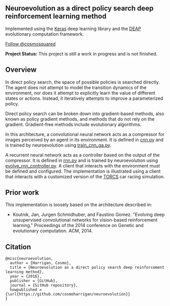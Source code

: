 ## Neuroevolution as a direct policy search deep reinforcement learning method

Implemented using the [Keras](http://keras.io/) deep learning library and the [DEAP](http://deap.readthedocs.org/en/master/) evolutionary computation framework.

[Follow @cosmosquared](https://twitter.com/cosmosquared)

**Project Status:** This project is still a work in progress and is not finished.

## Overview

In direct policy search, the space of possible policies is searched directly. The agent does not attempt to model the transition dynamics of the environment, nor does it attempt to explicitly learn the value of different states or actions. Instead, it iteratively attempts to improve a parameterized policy.

Direct policy search can be broken down into gradient-based methods, also known as policy
gradient methods, and methods that do not rely on the gradient. Gradient-free methods include evolutionary algorithms.

In this architecture, a convolutional neural network acts as a compressor for images perceived by an agent in its environment. It is defined in [cnn.py](neuroevolution/cnn.py) and is trained by neuroevolution using [train_cnn_ga.py](neuroevolution/train_cnn_ga.py).

A recurrent neural network acts as a controller based on the output of the compressor. It is defined in [rnn.py](neuroevolution/rnn.py) and is trained by neuroevolution using [evolve_rnn_controller.py](neuroevolution/evolve_rnn_controller.py). A client that interacts with the environment must be defined and configured. The implementation is illustrated using a client that interacts with a customized version of the [TORCS](http://torcs.sourceforge.net/) car racing simulation.

## Prior work

This implementation is loosely based on the architecture described in:

- Koutnik, Jan, Jurgen Schmidhuber, and Faustino Gomez. "Evolving deep unsupervised convolutional networks for vision-based reinforcement learning." Proceedings of the 2014 conference on Genetic and evolutionary computation. ACM, 2014.

## Citation

```
@misc{neuroevolution,
  author = {Harrigan, Cosmo},
  title = {Neuroevolution as a direct policy search deep reinforcement learning method},
  year = {2016},
  publisher = {GitHub},
  journal = {GitHub repository},
  howpublished = {\url{https://github.com/cosmoharrigan/neuroevolution}}
}
```

